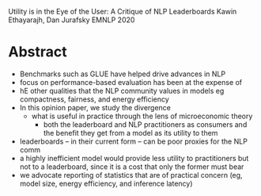 Utility is in the Eye of the User: A Critique of NLP Leaderboards
Kawin Ethayarajh, Dan Jurafsky
EMNLP 2020

# Abstract

* Benchmarks such as GLUE have helped drive advances in NLP
* focus on performance-based evaluation has been at the expense of
* hE other qualities that the NLP community values in models
  eg compactness, fairness, and energy efficiency
* In this opinion paper, we study the divergence
  * what is useful in practice through the lens of microeconomic theory
    * both the leaderboard and NLP practitioners as consumers and
      the benefit they get from a model as its utility to them
* leaderboards – in their current form – can be poor proxies for the NLP comm
* a highly inefficient model would provide less utility to practitioners but
  not to a leaderboard, since it is a cost that only the former must bear
* we advocate reporting of statistics that are of practical concern
  (eg, model size, energy efficiency, and inference latency)
